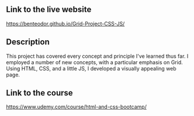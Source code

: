  ## Link to the live website 
 https://benteodor.github.io/Grid-Project-CSS-JS/
 ## Description 
This project has covered every concept and principle I've learned thus far. I employed a number of new concepts, with a particular emphasis on Grid. Using HTML, CSS, and a little JS, I developed a visually appealing web page. 
 ## Link to the course 
 https://www.udemy.com/course/html-and-css-bootcamp/
